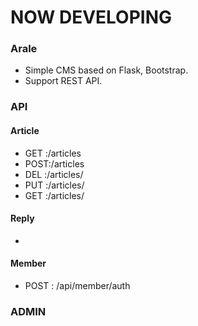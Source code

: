 # NOW DEVELOPING # 

### Arale ###

- Simple CMS  based on Flask, Bootstrap.
- Support REST API. 

### API ###

#### Article ####
- GET :/articles       
- POST:/articles       
- DEL :/articles/<id> 
- PUT :/articles/<id> 
- GET :/articles/<id>  

#### Reply ####
-


#### Member ####
- POST : /api/member/auth  


### ADMIN ### 